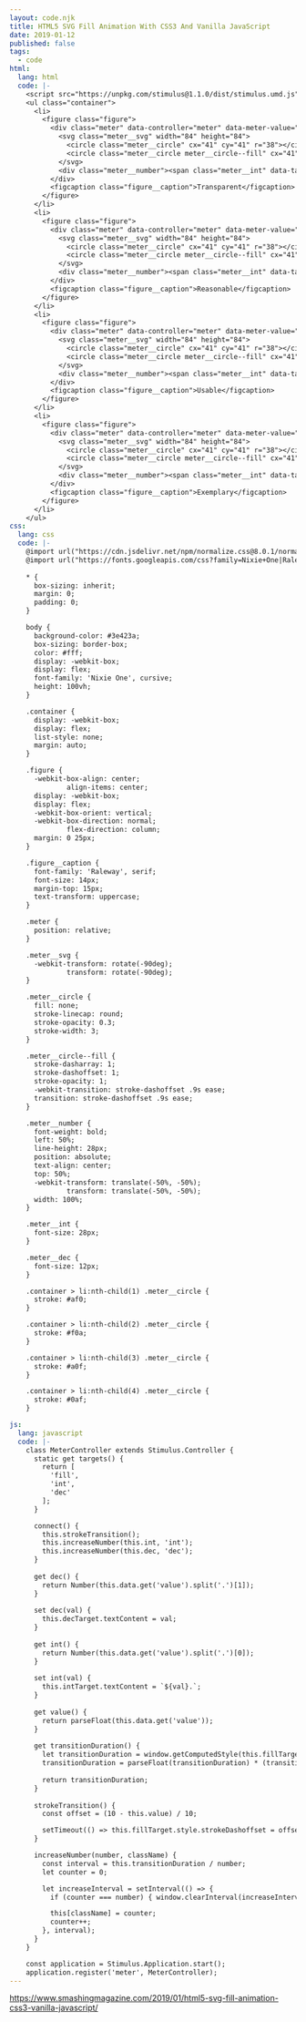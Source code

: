 ```yaml
---
layout: code.njk
title: HTML5 SVG Fill Animation With CSS3 And Vanilla JavaScript
date: 2019-01-12
published: false
tags:
  - code
html:
  lang: html
  code: |-
    <script src="https://unpkg.com/stimulus@1.1.0/dist/stimulus.umd.js"></script>
    <ul class="container">
      <li>
        <figure class="figure">
          <div class="meter" data-controller="meter" data-meter-value="7.50">
            <svg class="meter__svg" width="84" height="84">
              <circle class="meter__circle" cx="41" cy="41" r="38"></circle>
              <circle class="meter__circle meter__circle--fill" cx="41" cy="41" r="38" pathLength="1" data-target="meter.fill"></circle>
            </svg>
            <div class="meter__number"><span class="meter__int" data-target="meter.int">0.</span><span class="meter__dec" data-target="meter.dec">00</span></div>
          </div>
          <figcaption class="figure__caption">Transparent</figcaption>
        </figure>
      </li>
      <li>
        <figure class="figure">
          <div class="meter" data-controller="meter" data-meter-value="9.27">
            <svg class="meter__svg" width="84" height="84">
              <circle class="meter__circle" cx="41" cy="41" r="38"></circle>
              <circle class="meter__circle meter__circle--fill" cx="41" cy="41" r="38" pathLength="1" data-target="meter.fill"></circle>
            </svg>
            <div class="meter__number"><span class="meter__int" data-target="meter.int">0.</span><span class="meter__dec" data-target="meter.dec">00</span></div>
          </div>
          <figcaption class="figure__caption">Reasonable</figcaption>
        </figure>
      </li>
      <li>
        <figure class="figure">
          <div class="meter" data-controller="meter" data-meter-value="6.93">
            <svg class="meter__svg" width="84" height="84">
              <circle class="meter__circle" cx="41" cy="41" r="38"></circle>
              <circle class="meter__circle meter__circle--fill" cx="41" cy="41" r="38" pathLength="1" data-target="meter.fill"></circle>
            </svg>
            <div class="meter__number"><span class="meter__int" data-target="meter.int">0.</span><span class="meter__dec" data-target="meter.dec">00</span></div>
          </div>
          <figcaption class="figure__caption">Usable</figcaption>
        </figure>
      </li>
      <li>
        <figure class="figure">
          <div class="meter" data-controller="meter" data-meter-value="8.72">
            <svg class="meter__svg" width="84" height="84">
              <circle class="meter__circle" cx="41" cy="41" r="38"></circle>
              <circle class="meter__circle meter__circle--fill" cx="41" cy="41" r="38" pathLength="1" data-target="meter.fill"></circle>
            </svg>
            <div class="meter__number"><span class="meter__int" data-target="meter.int">0.</span><span class="meter__dec" data-target="meter.dec">00</span></div>
          </div>
          <figcaption class="figure__caption">Exemplary</figcaption>
        </figure>
      </li>
    </ul>
css:
  lang: css
  code: |-
    @import url("https://cdn.jsdelivr.net/npm/normalize.css@8.0.1/normalize.min.css");
    @import url("https://fonts.googleapis.com/css?family=Nixie+One|Raleway:200");
    
    * {
      box-sizing: inherit;
      margin: 0;
      padding: 0;
    }

    body {
      background-color: #3e423a;
      box-sizing: border-box;
      color: #fff;
      display: -webkit-box;
      display: flex;
      font-family: 'Nixie One', cursive;
      height: 100vh;
    }

    .container {
      display: -webkit-box;
      display: flex;
      list-style: none;
      margin: auto;
    }

    .figure {
      -webkit-box-align: center;
              align-items: center;
      display: -webkit-box;
      display: flex;
      -webkit-box-orient: vertical;
      -webkit-box-direction: normal;
              flex-direction: column;
      margin: 0 25px;
    }

    .figure__caption {
      font-family: 'Raleway', serif;
      font-size: 14px;
      margin-top: 15px;
      text-transform: uppercase;
    }

    .meter {
      position: relative;
    }

    .meter__svg {
      -webkit-transform: rotate(-90deg);
              transform: rotate(-90deg);
    }

    .meter__circle {
      fill: none;
      stroke-linecap: round;
      stroke-opacity: 0.3;
      stroke-width: 3;
    }

    .meter__circle--fill {
      stroke-dasharray: 1;
      stroke-dashoffset: 1;
      stroke-opacity: 1;
      -webkit-transition: stroke-dashoffset .9s ease;
      transition: stroke-dashoffset .9s ease;
    }

    .meter__number {
      font-weight: bold;
      left: 50%;
      line-height: 28px;
      position: absolute;
      text-align: center;
      top: 50%;
      -webkit-transform: translate(-50%, -50%);
              transform: translate(-50%, -50%);
      width: 100%;
    }

    .meter__int {
      font-size: 28px;
    }

    .meter__dec {
      font-size: 12px;
    }

    .container > li:nth-child(1) .meter__circle {
      stroke: #af0;
    }

    .container > li:nth-child(2) .meter__circle {
      stroke: #f0a;
    }

    .container > li:nth-child(3) .meter__circle {
      stroke: #a0f;
    }

    .container > li:nth-child(4) .meter__circle {
      stroke: #0af;
    }

js:
  lang: javascript
  code: |-
    class MeterController extends Stimulus.Controller {
      static get targets() {
        return [
          'fill',
          'int',
          'dec'
        ];
      }

      connect() {
        this.strokeTransition();
        this.increaseNumber(this.int, 'int');
        this.increaseNumber(this.dec, 'dec');
      }
      
      get dec() {
        return Number(this.data.get('value').split('.')[1]);
      }
      
      set dec(val) {
        this.decTarget.textContent = val;
      }
      
      get int() {
        return Number(this.data.get('value').split('.')[0]);
      }
      
      set int(val) {
        this.intTarget.textContent = `${val}.`;
      }
      
      get value() {
        return parseFloat(this.data.get('value'));
      }
      
      get transitionDuration() {
        let transitionDuration = window.getComputedStyle(this.fillTarget).transitionDuration;
        transitionDuration = parseFloat(transitionDuration) * (transitionDuration.indexOf('ms') > -1 ? 1 : 1000);
        
        return transitionDuration;
      }
      
      strokeTransition() {
        const offset = (10 - this.value) / 10;

        setTimeout(() => this.fillTarget.style.strokeDashoffset = offset, 100);
      }

      increaseNumber(number, className) {
        const interval = this.transitionDuration / number;
        let counter = 0;

        let increaseInterval = setInterval(() => {
          if (counter === number) { window.clearInterval(increaseInterval); }

          this[className] = counter;
          counter++;
        }, interval);
      }
    }

    const application = Stimulus.Application.start();
    application.register('meter', MeterController);
---
```


https://www.smashingmagazine.com/2019/01/html5-svg-fill-animation-css3-vanilla-javascript/
